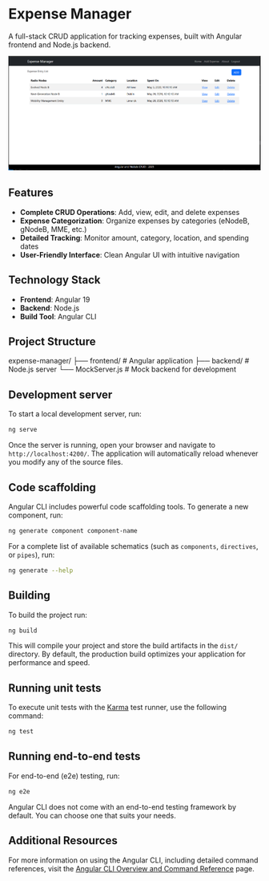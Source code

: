 # Expense Manager

A full-stack CRUD application for tracking expenses, built with Angular frontend and Node.js backend.

![Expense Manager Application Screenshot](src/assets/images/ExpenseManager.png)

## Features

- **Complete CRUD Operations**: Add, view, edit, and delete expenses
- **Expense Categorization**: Organize expenses by categories (eNodeB, gNodeB, MME, etc.)
- **Detailed Tracking**: Monitor amount, category, location, and spending dates
- **User-Friendly Interface**: Clean Angular UI with intuitive navigation

## Technology Stack

- **Frontend**: Angular 19
- **Backend**: Node.js
- **Build Tool**: Angular CLI

## Project Structure

expense-manager/
├── frontend/ # Angular application
├── backend/ # Node.js server
└── MockServer.js # Mock backend for development

## Development server

To start a local development server, run:

```bash
ng serve
```

Once the server is running, open your browser and navigate to `http://localhost:4200/`. The application will automatically reload whenever you modify any of the source files.

## Code scaffolding

Angular CLI includes powerful code scaffolding tools. To generate a new component, run:

```bash
ng generate component component-name
```

For a complete list of available schematics (such as `components`, `directives`, or `pipes`), run:

```bash
ng generate --help
```

## Building

To build the project run:

```bash
ng build
```

This will compile your project and store the build artifacts in the `dist/` directory. By default, the production build optimizes your application for performance and speed.

## Running unit tests

To execute unit tests with the [Karma](https://karma-runner.github.io) test runner, use the following command:

```bash
ng test
```

## Running end-to-end tests

For end-to-end (e2e) testing, run:

```bash
ng e2e
```

Angular CLI does not come with an end-to-end testing framework by default. You can choose one that suits your needs.

## Additional Resources

For more information on using the Angular CLI, including detailed command references, visit the [Angular CLI Overview and Command Reference](https://angular.dev/tools/cli) page.
